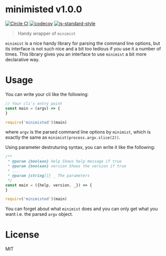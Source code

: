 # minimisted v1.0.0

[![Circle CI](https://circleci.com/gh/kt3k/minimisted.svg?style=svg)](https://circleci.com/gh/kt3k/minimisted)
[![codecov](https://codecov.io/gh/kt3k/minimisted/branch/master/graph/badge.svg)](https://codecov.io/gh/kt3k/minimisted)
[![js-standard-style](https://img.shields.io/badge/code%20style-standard-brightgreen.svg)](http://standardjs.com/)

> Handy wrapper of `minimist`

`minimist` is a nice handy library for parsing the command line options, but its interface is not such nice and a bit too tedious if you use it a number of times. This library gives you an interface to use `minimist` a bit more declarative way.

# Usage

You can write your cli like the following:

```js
// Your cli's entry point
const main = (argv) => {
}

require('minimisted')(main)
```

where `argv` is the parsed command line options by `minimist`, which is exactly the same as `minimist(process.argv.slice(2))`.

Using parameter destruturing syntax, you can write it like the following:

```js
/**
 * @param {boolean} help Shows help message if true
 * @param {boolean} version Shows the version if true
 * ...
 * @param {string[]} _ The parameters
 */
const main = ({help, version, _}) => {
}

require('minimisted')(main)
```

You can forget about what `minimist` does and you can only get what you want i.e. the parsed `argv` object.

# License

MIT
